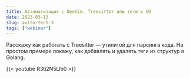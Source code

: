 ```yaml
---
title: Автоматизация с NeoVim. Treesitter или теги в GO
date: 2023-03-13
slug: avito-tech-3
tags: ["webinar"]
---
```


Расскажу как работать с Treesitter — утилитой для парсинга кода. На простом примере покажy, как добавлять и удалять теги из структур в Golang.

{{< youtube R3ti2N5Llb0 >}}
<!--more-->

